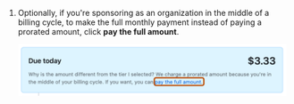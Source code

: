 1. Optionally, if you're sponsoring as an organization in the middle of a billing cycle, to make the full monthly payment instead of paying a prorated amount, click **pay the full amount**.

    ![Screenshot of the sponsorship summary page. A link with the text "pay the full amount" is outlined in dark orange.](/assets/images/help/sponsors/pay-full-amount-link.png)
